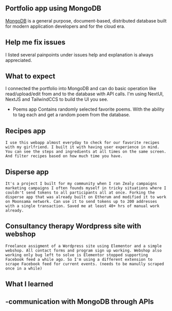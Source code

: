 ## Portfolio app using MongoDB

[MongoDB](https://www.mongodb.com/) is a general purpose, document-based, distributed database built for modern application developers and for the cloud era. 


## Help me fix issues

I listed several painpoints under issues help and explanation is always appreciated.

## What to expect

I connected the portfolio into MongoDB and can do basic operation like read/upload/edit from and to the database with API calls. 
I'm using NextUI, NextJS and TailwindCCS to build the UI you see.

- Poems app
    Contains randomly selected favorite poems. With the ability to tag each and get a random poem from the database.

## Recipes app
    I use this webapp almost everyday to check for our favorite recipes with my girlfriend. I built it with having user experience in mind. You can see the steps and ingredients at all times on the same screen. And filter recipes based on how much time you have.

## Disperse app
    It's a project I built for my community when I ran Zealy campaigns marketing campaigns I often founds myself in tricky situations where I couldn't send tokens to all participants all at once. Forking the disperse app that was already built on Etherum and modified it to work on Moonsama network. Can use it to send tokens up to 200 addresses with a single transaction. Saved me at least 40+ hrs of manual work already.

## Consultancy therapy Wordpress site with webshop
    Freelance assigment of a Wordpress site using Elementor and a simple webshop. All contact forms and program sign up working. Webshop also working only bug left to solve is Elementor stopped supporting Facebook feed a while ago. So I'm using a different extension to scrape Facebook feed for current events. (needs to be manully scraped once in a while)

## What I learned
-communication with MongoDB through APIs
-
